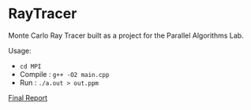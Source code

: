 # RayTracer
Monte Carlo Ray Tracer built as a project for the Parallel Algorithms Lab.

Usage:

- `cd MPI`
- Compile : `g++ -O2 main.cpp`
- Run     : `./a.out > out.ppm`

[Final Report](https://dylan007.github.io/RayTracer.pdf)
